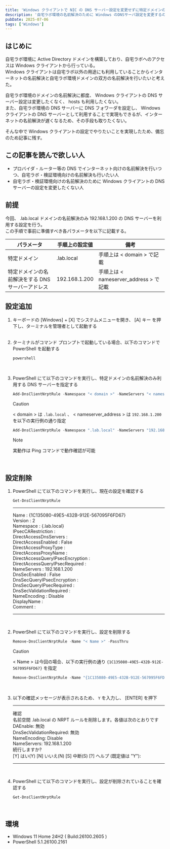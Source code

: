 ```yaml
---
title: 'Windows クライアントで NIC の DNS サーバー設定を変更せずに特定ドメインの名前解決のみ利用する DNS サーバーを指定'
description: '自宅ラボ環境の名前解決のために Windows のDNSサーバ設定を変更するのが嫌になり、特定ドメインの名前解決だけ別の DNS サーバを利用する設定を行った時のメモ。'
pubDate: 2025-07-06
tags: ['Windows']
---
```

## はじめに
自宅ラボ環境に Active Directory ドメインを構築しており、自宅ラボへのアクセスは Windows クライアントから行っている。  
Windows クライアントは自宅ラボ以外の用途にも利用していることからインターネットの名前解決と自宅ラボ環境ドメインの双方の名前解決を行いたいと考えた。  

自宅ラボ環境のドメインの名前解決に都度、 Windows クライアントの DNS サーバー設定は変更したくなく、 hosts も利用したくない。  
また、自宅ラボ環境の DNS サーバーに DNS フォワーダを設定し、 Windows クライアントの DNS サーバーとして利用することで実現もできるが、インターネットの名前解決が遅くなるため、その手段も取りたくない。  

そんな中で Windows クライアントの設定でやりたいことを実現したため、備忘のため記事に残す。

## この記事を読んで欲しい人
* プロバイダ・ルーター等の DNS でインターネット向けの名前解決を行いつつ、自宅ラボ・検証環境向けの名前解決も行いたい人
* 自宅ラボ・検証環境向けの名前解決のために Windows クライアントの DNS サーバーの設定を変更したくない人

## 前提
今回、 .lab.local ドメインの名前解決のみ 192.168.1.200 の DNS サーバーを利用する設定を行う。  
この手順で事前に準備すべき各パラメータを以下に記載する。  

| パラメータ | 手順上の設定値 | 備考 |
| --- | --- | --- |
| 特定ドメイン | .lab.local | 手順上は < domain > で記載 |
| 特定ドメインの名前解決をする DNS サーバーアドレス | 192.168.1.200 | 手順上は < nameserver_address > で記載 |

## 設定追加
1. キーボードの [Windows] + [X] でシステムメニューを開き、 [A] キー を押下し、ターミナルを管理者として起動する  
    <br>

1. ターミナルがコマンド プロンプトで起動している場合、以下のコマンドで PowerShell を起動する  
    ```powershell
    powershell
    ```
    <br>

1. PowerShell にて以下のコマンドを実行し、特定ドメインの名前解決のみ利用する DNS サーバーを指定する  
    ```powershell
    Add-DnsClientNrptRule -Namespace "< domain >" -NameServers "< nameserver_address >"
    ```

    > [!CAUTION]
    > < domain > は `.lab.local` 、 < nameserver_address > は `192.168.1.200` を以下の実行例の通り指定
    
    ```powershell
    Add-DnsClientNrptRule -Namespace ".lab.local" -NameServers "192.168.1.200"
    ```
    > [!NOTE]
    > 実動作は Ping コマンドで動作確認が可能  

    <br>

## 設定削除
1. PowerShell にて以下のコマンドを実行し、現在の設定を確認する  
    ```powershell
    Get-DnsClientNrptRule
    ```
    ___
    Name                             : {1C135080-49E5-432B-912E-567095F6FD67}  
    Version                          : 2  
    Namespace                        : {.lab.local}  
    IPsecCARestriction               :  
    DirectAccessDnsServers           :  
    DirectAccessEnabled              : False  
    DirectAccessProxyType            :  
    DirectAccessProxyName            :  
    DirectAccessQueryIPsecEncryption :  
    DirectAccessQueryIPsecRequired   :  
    NameServers                      : 192.168.1.200  
    DnsSecEnabled                    : False  
    DnsSecQueryIPsecEncryption       :  
    DnsSecQueryIPsecRequired         :  
    DnsSecValidationRequired         :  
    NameEncoding                     : Disable  
    DisplayName                      :  
    Comment                          :  
    ___
    <br>
  
1. PowerShell にて以下のコマンドを実行し、設定を削除する  
    ```powershell
    Remove-DnsClientNrptRule -Name "< Name >" -PassThru
    ```
    
    > [!CAUTION]
    > < Name > は今回の場合、以下の実行例の通り `{1C135080-49E5-432B-912E-567095F6FD67}` を指定

    ```powershell
    Remove-DnsClientNrptRule -Name "{1C135080-49E5-432B-912E-567095F6FD67}" -PassThru
    ```
    <br>


1. 以下の確認メッセージが表示されるため、 `Y` を入力し、 [ENTER] を押下  
    ___
    確認  
    名前空間 .lab.local の NRPT ルールを削除します。各値は次のとおりです  
    DAEnable: 無効  
    DnsSecValidationRequired: 無効  
    NameEncoding: Disable  
    NameServers: 192.168.1.200  
    続行しますか?  
    [Y] はい(Y)  [N] いいえ(N)  [S] 中断(S)  [?] ヘルプ (既定値は "Y"):  
    ___
    <br>

1. PowerShell にて以下のコマンドを実行し、設定が削除されていることを確認する  
    ```powershell
    Get-DnsClientNrptRule
    ```
    <br>

## 環境
* Windows 11 Home 24H2 ( Build\:26100.2605 )
* PowerShell 5.1.26100.2161  
